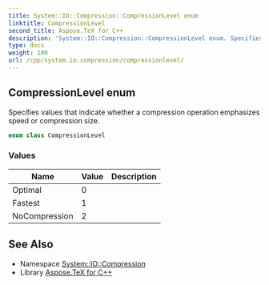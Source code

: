 ```yaml
---
title: System::IO::Compression::CompressionLevel enum
linktitle: CompressionLevel
second_title: Aspose.TeX for C++
description: 'System::IO::Compression::CompressionLevel enum. Specifies values that indicate whether a compression operation emphasizes speed or compression size in C++.'
type: docs
weight: 100
url: /cpp/system.io.compression/compressionlevel/
---
```

## CompressionLevel enum


Specifies values that indicate whether a compression operation emphasizes speed or compression size.

```cpp
enum class CompressionLevel
```

### Values

| Name | Value | Description |
| --- | --- | --- |
| Optimal | 0 |  |
| Fastest | 1 |  |
| NoCompression | 2 |  |

## See Also

* Namespace [System::IO::Compression](../)
* Library [Aspose.TeX for C++](../../)
